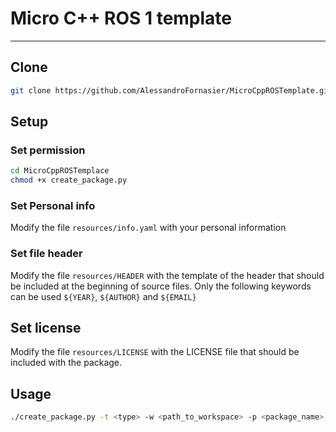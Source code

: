 # Micro C++ ROS 1 template

---

## Clone

```bash
git clone https://github.com/AlessandroFornasier/MicroCppROSTemplate.git
```

## Setup

### Set permission
```bash
cd MicroCppROSTemplace
chmod +x create_package.py
```

### Set Personal info
Modify the file `resources/info.yaml` with your personal information

### Set file header
Modify the file `resources/HEADER` with the template of the header that should be included at the beginning of source files. Only the following keywords can be used `${YEAR}`, `${AUTHOR}` and `${EMAIL}`

## Set license
Modify the file `resources/LICENSE` with the LICENSE file that should be included with the package.

## Usage

```bash
./create_package.py -t <type> -w <path_to_workspace> -p <package_name> -n <node_name> -st </topic1> -sm <msg1> -pt </topic2> - pm <msg2>
```
